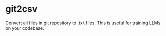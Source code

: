 # git2csv

Convert all files in git repository to .txt files. This is useful for training LLMs on your codebase.